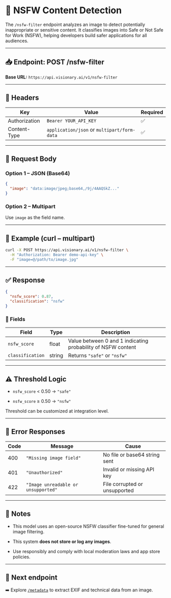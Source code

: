 # 🚫 NSFW Content Detection

The `/nsfw-filter` endpoint analyzes an image to detect potentially inappropriate or sensitive content. It classifies images into Safe or Not Safe for Work (NSFW), helping developers build safer applications for all audiences.

---

## 📥 Endpoint: POST /nsfw-filter

**Base URL:** `https://api.visionary.ai/v1/nsfw-filter`

---

## 🔐 Headers

| Key             | Value                                       | Required |
|-----------------|---------------------------------------------|----------|
| Authorization   | `Bearer YOUR_API_KEY`                       | ✅       |
| Content-Type    | `application/json` or `multipart/form-data` | ✅       |

---

## 📸 Request Body

### Option 1 – JSON (Base64)

```json
{
  "image": "data:image/jpeg;base64,/9j/4AAQSkZ..."
}
```

### Option 2 – Multipart

Use `image` as the field name.

---

## 🧪 Example (curl – multipart)

```bash
curl -X POST https://api.visionary.ai/v1/nsfw-filter \
  -H "Authorization: Bearer demo-api-key" \
  -F "image=@/path/to/image.jpg"
```

---

## ✅ Response

```json
{
  "nsfw_score": 0.87,
  "classification": "nsfw"
}
```

### 🧠 Fields

| Field            | Type   | Description                                                  |
| ---------------- | ------ | ------------------------------------------------------------ |
| `nsfw_score`     | float  | Value between 0 and 1 indicating probability of NSFW content |
| `classification` | string | Returns `"safe"` or `"nsfw"`                                 |

---

## ⚠️ Threshold Logic

- `nsfw_score` < 0.50 → `"safe"`

- `nsfw_score` ≥ 0.50 → `"nsfw"`

Threshold can be customized at integration level.

---

## 🚫 Error Responses

| Code | Message                             | Cause                         |
| ---- | ----------------------------------- | ----------------------------- |
| 400  | `"Missing image field"`             | No file or base64 string sent |
| 401  | `"Unauthorized"`                    | Invalid or missing API key    |
| 422  | `"Image unreadable or unsupported"` | File corrupted or unsupported |

---

## 📌 Notes

- This model uses an open-source NSFW classifier fine-tuned for general image filtering.

- This system **does not store or log any images**.

- Use responsibly and comply with local moderation laws and app store policies.

---

## 🔗 Next endpoint

➡️ Explore [`/metadata`](metadata.md) to extract EXIF and technical data from an image.
